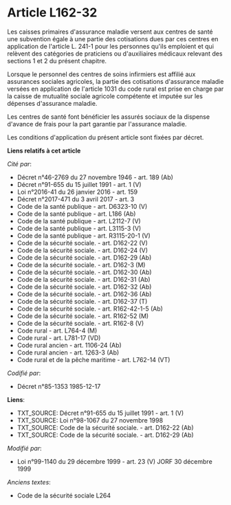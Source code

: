 # Article L162-32

Les caisses primaires d'assurance maladie versent aux centres de santé une subvention égale à une partie des cotisations dues
par ces centres en application de l'article L. 241-1 pour les personnes qu'ils emploient et qui relèvent des catégories de
praticiens ou d'auxiliaires médicaux relevant des sections 1 et 2 du présent chapitre.

Lorsque le personnel des centres de soins infirmiers est affilié aux assurances sociales agricoles, la partie des cotisations
d'assurance maladie versées en application de l'article 1031 du code rural est prise en charge par la caisse de mutualité
sociale agricole compétente et imputée sur les dépenses d'assurance maladie.

Les centres de santé font bénéficier les assurés sociaux de la dispense d'avance de frais pour la part garantie par
l'assurance maladie.

Les conditions d'application du présent article sont fixées par décret.

**Liens relatifs à cet article**

_Cité par_:

  - Décret n°46-2769 du 27 novembre 1946 - art. 189 (Ab)
  - Décret n°91-655 du 15 juillet 1991 - art. 1 (V)
  - Loi n°2016-41 du 26 janvier 2016 - art. 159
  - Décret n°2017-471 du 3 avril 2017 - art. 3
  - Code de la santé publique - art. D6323-10 (V)
  - Code de la santé publique - art. L186 (Ab)
  - Code de la santé publique - art. L2112-7 (V)
  - Code de la santé publique - art. L3115-3 (V)
  - Code de la santé publique - art. R3115-20-1 (V)
  - Code de la sécurité sociale. - art. D162-22 (V)
  - Code de la sécurité sociale. - art. D162-24 (V)
  - Code de la sécurité sociale. - art. D162-29 (Ab)
  - Code de la sécurité sociale. - art. D162-3 (M)
  - Code de la sécurité sociale. - art. D162-30 (Ab)
  - Code de la sécurité sociale. - art. D162-31 (Ab)
  - Code de la sécurité sociale. - art. D162-32 (Ab)
  - Code de la sécurité sociale. - art. D162-36 (Ab)
  - Code de la sécurité sociale. - art. D162-37 (T)
  - Code de la sécurité sociale. - art. R162-42-1-5 (Ab)
  - Code de la sécurité sociale. - art. R162-52 (M)
  - Code de la sécurité sociale. - art. R162-8 (V)
  - Code rural - art. L764-4 (M)
  - Code rural - art. L781-17 (VD)
  - Code rural ancien - art. 1106-24 (Ab)
  - Code rural ancien - art. 1263-3 (Ab)
  - Code rural et de la pêche maritime - art. L762-14 (VT)

_Codifié par_:

  - Décret n°85-1353 1985-12-17

**Liens**:

  - TXT_SOURCE: Décret n°91-655 du 15 juillet 1991 - art. 1 (V)
  - TXT_SOURCE: Loi n°98-1067 du 27 novembre 1998
  - TXT_SOURCE: Code de la sécurité sociale. - art. D162-22 (Ab)
  - TXT_SOURCE: Code de la sécurité sociale. - art. D162-29 (Ab)

_Modifié par_:

  - Loi n°99-1140 du 29 décembre 1999 - art. 23 (V) JORF 30 décembre 1999

_Anciens textes_:

  - Code de la sécurité sociale L264
